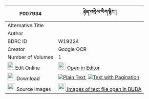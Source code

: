 |P007934|རྟེན་འབྲེལ་ཡིག་རྙིང་། 
| --- | --- 
|Alternative Title |
|Author | 
|BDRC ID | W19224
|Creator | Google OCR
|Number of Volumes| 1
|<img width="25" src="https://img.icons8.com/color/25/000000/edit-property.png">Edit Online| [<img width="25" src="https://avatars.githubusercontent.com/u/45091458?s=200&v=4"> Open in Editor](http://editor.openpecha.org/P007934)
|<img width="25" src="https://img.icons8.com/fluent/48/000000/download-2.png"/>  Download | [![](https://img.icons8.com/color/20/000000/txt.png)Plain Text](https://github.com/Openpecha/P007934/releases/download/v1/tendrel_yiknying_plain_P007934.zip), [![](https://img.icons8.com/color/20/000000/txt.png)Text with Pagination](https://github.com/Openpecha/P007934/releases/download/v1/tendrel_yiknying_pages_P007934.zip)
|<img width="25" src="https://img.icons8.com/plasticine/100/000000/pictures-folder.png"/>  Source Images | [<img width="25" src="https://library.bdrc.io/icons/BUDA-small.svg"> Images of text file open in BUDA](https://library.bdrc.io/show/bdr:W19224)